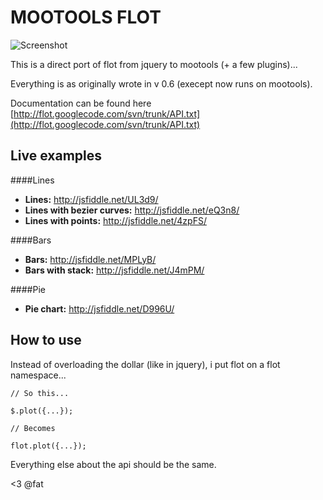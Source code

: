 MOOTOOLS FLOT
=============

![Screenshot](http://f.cl.ly/items/323p1i3R1J0o2F1w0n0m/Screen%20shot%202011-03-10%20at%2010.59.32%20AM.png)

This is a direct port of flot from jquery to mootools (+ a few plugins)...

Everything is as originally wrote in v 0.6 (execept now runs on mootools).

Documentation can be found here [http://flot.googlecode.com/svn/trunk/API.txt](http://flot.googlecode.com/svn/trunk/API.txt)

Live examples
----------

####Lines
- __Lines:__                    http://jsfiddle.net/UL3d9/  
- __Lines with bezier curves:__ http://jsfiddle.net/eQ3n8/
- __Lines with points:__        http://jsfiddle.net/4zpFS/  

####Bars
- __Bars:__                     http://jsfiddle.net/MPLyB/  
- __Bars with stack:__          http://jsfiddle.net/J4mPM/   

####Pie
- __Pie chart:__                http://jsfiddle.net/D996U/  



How to use
----------

Instead of overloading the dollar (like in jquery), i put flot on a flot namespace...

    // So this...

    $.plot({...});

    // Becomes

    flot.plot({...});

Everything else about the api should be the same.

<3 @fat

